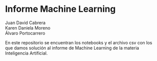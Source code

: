 # Informe Machine Learning

Juan David Cabrera <br />
Karen Daniela Moreno <br />
Álvaro Portocarrero <br />

En este repositorio se encuentran los notebooks y el archivo csv con los que damos solución al informe de Machine Learning de la materia Inteligencia Artificial.



